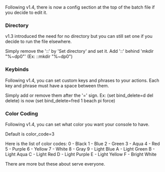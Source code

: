 Following v1.4, there is now a config section at the top of the batch file if you decide to edit it.

### Directory ###
v1.3 introduced the need for no directory but you can still set one if you decide to run the file elsewhere.

Simply remove the '::' by 'Set directory' and set it.
Add '::' behind 'mkdir "%~dp0"' (Ex: ::mkdir "%~dp0")



### Keybinds ###
Following v1.4, you can set custom keys and phrases to your actions.
Each key and phrase must have a space between them.

Simply add or remove them after the '=' sign.
Ex: (set bind_delete=d del delete) is now (set bind_delete=fred 1 beach pi force)



### Color Coding ###
Following v1.4, you can set what color you want your console to have.

Default is color_code=3

Here is the list of color codes:
    0 - Black
    1 - Blue
    2 - Green
    3 - Aqua
    4 - Red
    5 - Purple
    6 - Yellow
    7 - White
    8 - Gray
    9 - Light Blue
    A - Light Green
    B - Light Aqua
    C - Light Red
    D - Light Purple
    E - Light Yellow
    F - Bright White

There are more but these about serve everyone.
